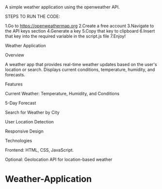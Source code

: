 A simple weather application using the openweather API.

STEPS TO RUN THE CODE:

1.Go to https://openweathermap.org
2.Create a free account
3.Navigate to the API keys section
4.Generate a key
5.Copy that key to clipboard
6.Insert that key into the required variable in the script.js file
7.Enjoy!




Weather Application

Overview

A weather app that provides real-time weather updates based on the user's location or search. Displays current conditions, temperature, humidity, and forecasts.

Features

Current Weather: Temperature, Humidity, and Conditions

5-Day Forecast

Search for Weather by City

User Location Detection

Responsive Design


Technologies

Frontend: HTML, CSS, JavaScript.

Optional: Geolocation API for location-based weather

# Weather-Application